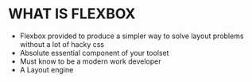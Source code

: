 # WHAT IS FLEXBOX

* Flexbox provided to produce a simpler way to solve layout problems without a lot of hacky css
* Absolute essential component of your toolset
* Must know to be a modern work developer
* A Layout engine
